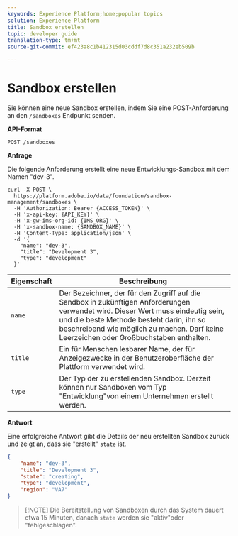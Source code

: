 ```yaml
---
keywords: Experience Platform;home;popular topics
solution: Experience Platform
title: Sandbox erstellen
topic: developer guide
translation-type: tm+mt
source-git-commit: ef423a8c1b412315d03cddf7d8c351a232eb509b

---
```



# Sandbox erstellen

Sie können eine neue Sandbox erstellen, indem Sie eine POST-Anforderung an den `/sandboxes` Endpunkt senden.

**API-Format**

```http
POST /sandboxes
```

**Anfrage**

Die folgende Anforderung erstellt eine neue Entwicklungs-Sandbox mit dem Namen &quot;dev-3&quot;.

```shell
curl -X POST \
  https://platform.adobe.io/data/foundation/sandbox-management/sandboxes \
  -H 'Authorization: Bearer {ACCESS_TOKEN}' \
  -H 'x-api-key: {API_KEY}' \
  -H 'x-gw-ims-org-id: {IMS_ORG}' \
  -H 'x-sandbox-name: {SANDBOX_NAME}' \
  -H 'Content-Type: application/json' \
  -d '{
    "name": "dev-3",
    "title": "Development 3",
    "type": "development"
  }'
```

| Eigenschaft | Beschreibung |
| --- | --- |
| `name` | Der Bezeichner, der für den Zugriff auf die Sandbox in zukünftigen Anforderungen verwendet wird. Dieser Wert muss eindeutig sein, und die beste Methode besteht darin, ihn so beschreibend wie möglich zu machen. Darf keine Leerzeichen oder Großbuchstaben enthalten. |
| `title` | Ein für Menschen lesbarer Name, der für Anzeigezwecke in der Benutzeroberfläche der Plattform verwendet wird. |
| `type` | Der Typ der zu erstellenden Sandbox. Derzeit können nur Sandboxen vom Typ &quot;Entwicklung&quot;von einem Unternehmen erstellt werden. |

**Antwort**

Eine erfolgreiche Antwort gibt die Details der neu erstellten Sandbox zurück und zeigt an, dass sie &quot;erstellt&quot; `state` ist.

```json
{
    "name": "dev-3",
    "title": "Development 3",
    "state": "creating",
    "type": "development",
    "region": "VA7"
}
```

>[!NOTE] Die Bereitstellung von Sandboxen durch das System dauert etwa 15 Minuten, danach `state` werden sie &quot;aktiv&quot;oder &quot;fehlgeschlagen&quot;.
